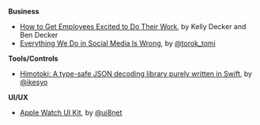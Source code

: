 **Business**

* [How to Get Employees Excited to Do Their Work](https://hbr.org/2015/05/how-to-get-employees-excited-to-do-their-work), by Kelly Decker and Ben Decker
* [Everything We Do in Social Media Is Wrong](http://www.socialmediatoday.com/social-networks/2015-05-17/everything-we-do-social-media-wrong), by [@torok_tomi](https://twitter.com/torok_tomi)

**Tools/Controls**

* [Himotoki: A type-safe JSON decoding library purely written in Swift](https://github.com/ikesyo/Himotoki), by [@ikesyo](https://twitter.com/ikesyo)

**UI/UX**

* [Apple Watch UI Kit](https://ui8.net/product/apple-watch-ui-kit), by [@ui8net](https://twitter.com/ui8net)
